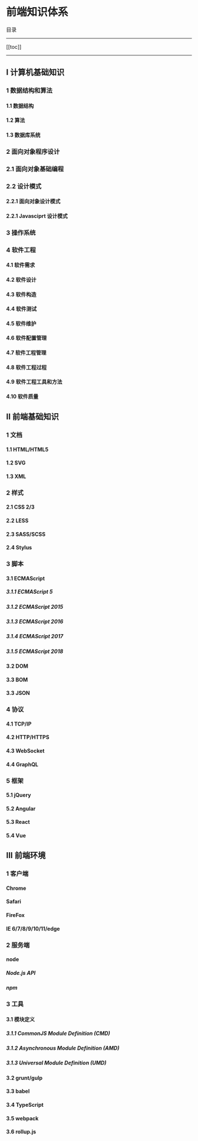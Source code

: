 # 前端知识体系

目录

---

[[toc]]

---

## I 计算机基础知识

### 1 数据结构和算法

#### 1.1 数据结构

#### 1.2 算法

#### 1.3 数据库系统

### 2 面向对象程序设计

### 2.1 面向对象基础编程

### 2.2 设计模式

#### 2.2.1 面向对象设计模式

#### 2.2.1 Javasciprt 设计模式

### 3 操作系统

### 4 软件工程

#### 4.1 软件需求

#### 4.2 软件设计

#### 4.3 软件构造

#### 4.4 软件测试

#### 4.5 软件维护

#### 4.6 软件配置管理

#### 4.7 软件工程管理

#### 4.8 软件工程过程

#### 4.9 软件工程工具和方法

#### 4.10 软件质量

## II 前端基础知识

### 1 文档

#### 1.1 HTML/HTML5

#### 1.2 SVG

#### 1.3 XML

### 2 样式

#### 2.1 CSS 2/3

#### 2.2 LESS

#### 2.3 SASS/SCSS

#### 2.4 Stylus

### 3 脚本

#### 3.1 ECMAScript

##### 3.1.1 ECMAScript 5

##### 3.1.2 ECMAScript 2015

##### 3.1.3 ECMAScript 2016

##### 3.1.4 ECMAScript 2017

##### 3.1.5 ECMAScript 2018

#### 3.2 DOM

#### 3.3 BOM

#### 3.3 JSON

### 4 协议

#### 4.1 TCP/IP

#### 4.2 HTTP/HTTPS

#### 4.3 WebSocket

#### 4.4 GraphQL

### 5 框架

#### 5.1 jQuery

#### 5.2 Angular

#### 5.3 React

#### 5.4 Vue

## III 前端环境

### 1 客户端

#### Chrome

#### Safari

#### FireFox

#### IE 6/7/8/9/10/11/edge

### 2 服务端

#### node

##### Node.js API

##### npm

### 3 工具

#### 3.1 模块定义

##### 3.1.1 CommonJS Module Definition (CMD)

##### 3.1.2 Asynchronous Module Definition (AMD)

##### 3.1.3 Universal Module Definition (UMD)

#### 3.2 grunt/gulp

#### 3.3 babel

#### 3.4 TypeScript

#### 3.5 webpack

#### 3.6 rollup.js
